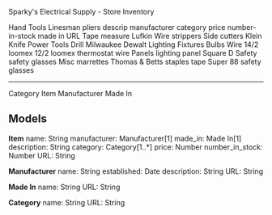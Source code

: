 Sparky's Electrical Supply - Store Inventory

Hand Tools
    Linesman pliers
        descrip
        manufacturer
        category
        price
        number-in-stock
        made in
        URL
    Tape measure
        Lufkin
    Wire strippers
    Side cutters
        Klein
    Knife
Power Tools
    Drill
        Milwaukee
        Dewalt
Lighting
    Fixtures
    Bulbs
Wire
    14/2 loomex
    12/2 loomex
    thermostat wire
Panels
    lighting panel
        Square D
Safety
    safety glasses
Misc
    marrettes
        Thomas & Betts
    staples
    tape Super 88
    safety glasses

---
Category
Item
Manufacturer
Made In

## Models

**Item**
name: String
manufacturer: Manufacturer[1]
made_in: Made In[1]
description: String
category: Category[1..*]
price: Number
number_in_stock: Number
URL: String

**Manufacturer**
name: String
established: Date
description: String
URL: String

**Made In**
name: String
URL: String

**Category**
name: String
URL: String

